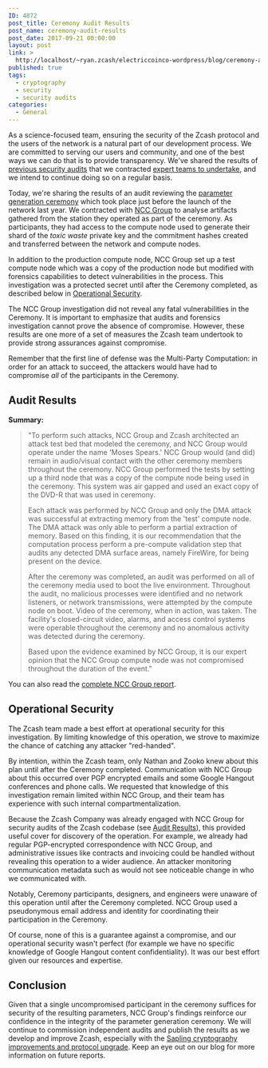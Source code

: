 ```yaml
---
ID: 4872
post_title: Ceremony Audit Results
post_name: ceremony-audit-results
post_date: 2017-09-21 00:00:00
layout: post
link: >
  http://localhost/~ryan.zcash/electriccoinco-wordpress/blog/ceremony-audit-results/
published: true
tags:
  - cryptography
  - security
  - security audits
categories:
  - General
---
```

<p>As a science-focused team, ensuring the security of the Zcash protocol and the users of the network is a natural part of our development process. We are committed to serving our users and community, and one of the best ways we can do that is to provide transparency. We've shared the results of <a class="reference external" href="/blog/audit-results/">previous security audits</a> that we contracted <a class="reference external" href="/blog/auditing-zcash/">expert teams to undertake</a>, and we intend to continue doing so on a regular basis.</p>
<p>Today, we're sharing the results of an audit reviewing the <a class="reference external" href="https://z.cash/technology/paramgen.html">parameter generation ceremony</a> which took place just before the launch of the network last year. We contracted with <a class="reference external" href="https://www.nccgroup.trust">NCC Group</a> to analyse artifacts gathered from the station they operated as part of the ceremony. As participants, they had access to the compute node used to generate their shard of the <cite>toxic waste</cite> private key and the commitment hashes created and transferred between the network and compute nodes.</p>
<p>In addition to the production compute node, NCC Group set up a test compute node which was a copy of the production node but modified with forensics capabilities to detect vulnerabilities in the process. This investigation was a protected secret until after the Ceremony completed, as described below in <a class="reference internal" href="#operational-security">Operational Security</a>.</p>
<p>The NCC Group investigation did not reveal any fatal vulnerabilities in the Ceremony. It is important to emphasize that audits and forensics investigation cannot prove the absence of compromise. However, these results are one more of a set of measures the Zcash team undertook to provide strong assurances against compromise.</p>
<p>Remember that the first line of defense was the Multi-Party Computation: in order for an attack to succeed, the attackers would have had to compromise <em>all</em> of the participants in the Ceremony.</p>
<div id="audit-results" class="section">
<h2>Audit Results</h2>
<div class="zecc-paragraph-small-margin docutils container">
<p><strong>Summary:</strong></p>
<blockquote><p>"To perform such attacks, NCC Group and Zcash architected an attack test bed that modeled the ceremony, and NCC Group would operate under the name 'Moses Spears.' NCC Group would (and did) remain in audio/visual contact with the other ceremony members throughout the ceremony. NCC Group performed the tests by setting up a third node that was a copy of the compute node being used in the ceremony. This system was air gapped and used an exact copy of the DVD-R that was used in ceremony.</p>
<p>Each attack was performed by NCC Group and only the DMA attack was successful at extracting memory from the 'test' compute node. The DMA attack was only able to perform a partial extraction of memory. Based on this finding, it is our recommendation that the computation process perform a pre-compute validation step that audits any detected DMA surface areas, namely FireWire, for being present on the device.</p>
<p>After the ceremony was completed, an audit was performed on all of the ceremony media used to boot the live environment. Throughout the audit, no malicious processes were identified and no network listeners, or network transmissions, were attempted by the compute node on boot. Video of the ceremony, when in action, was taken. The facility's closed-circuit video, alarms, and access control systems were operable throughout the ceremony and no anomalous activity was detected during the ceremony.</p>
<p>Based upon the evidence examined by NCC Group, it is our expert opinion that the NCC Group compute node was not compromised throughout the duration of the event."</p></blockquote>
</div>
<p>You can also read the <a class="reference external" href="https://www.nccgroup.trust/us/our-research/zcash-ceremony-and-audit/?research=Public+Reports">complete NCC Group report</a>.</p>
</div>
<div id="operational-security" class="section">
<h2>Operational Security</h2>
<p>The Zcash team made a best effort at operational security for this investigation. By limiting knowledge of this operation, we strove to maximize the chance of catching any attacker "red-handed".</p>
<p>By intention, within the Zcash team, only Nathan and Zooko knew about this plan until after the Ceremony completed. Communication with NCC Group about this occurred over PGP encrypted emails and some Google Hangout conferences and phone calls. We requested that knowledge of this investigation remain limited within NCC Group, and their team has experience with such internal compartmentalization.</p>
<p>Because the Zcash Company was already engaged with NCC Group for security audits of the Zcash codebase (see <a class="reference external" href="/blog/audit-results/">Audit Results</a>), this provided useful cover for discovery of the operation. For example, we already had regular PGP-encrypted correspondence with NCC Group, and administrative issues like contracts and invoicing could be handled without revealing this operation to a wider audience. An attacker monitoring communication metadata such as would not see noticeable change in who we communicated with.</p>
<p>Notably, Ceremony participants, designers, and engineers were unaware of this operation until after the Ceremony completed. NCC Group used a pseudonymous email address and identity for coordinating their participation in the Ceremony.</p>
<p>Of course, none of this is a guarantee against a compromise, and our operational security wasn't perfect (for example we have no specific knowledge of Google Hangout content confidentiality). It was our best effort given our resources and expertise.</p>
</div>
<div id="conclusion" class="section">
<h2>Conclusion</h2>
<p>Given that a single uncompromised participant in the ceremony suffices for security of the resulting parameters, NCC Group's findings reinforce our confidence in the integrity of the parameter generation ceremony. We will continue to commission independent audits and publish the results as we develop and improve Zcash, especially with the <a class="reference external" href="/blog/tag/sapling/">Sapling cryptography improvements and protocol upgrade</a>. Keep an eye out on our blog for more information on future reports.</p>
</div>
